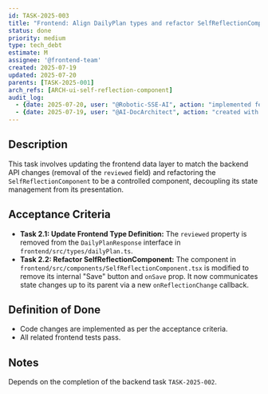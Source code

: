 ```yaml
---
id: TASK-2025-003
title: "Frontend: Align DailyPlan types and refactor SelfReflectionComponent"
status: done
priority: medium
type: tech_debt
estimate: M
assignee: '@frontend-team'
created: 2025-07-19
updated: 2025-07-20
parents: [TASK-2025-001]
arch_refs: [ARCH-ui-self-reflection-component]
audit_log:
  - {date: 2025-07-20, user: "@Robotic-SSE-AI", action: "implemented feature and set status to done"}
  - {date: 2025-07-19, user: "@AI-DocArchitect", action: "created with status backlog"}
---
```

## Description
This task involves updating the frontend data layer to match the backend API changes (removal of the `reviewed` field) and refactoring the `SelfReflectionComponent` to be a controlled component, decoupling its state management from its presentation.

## Acceptance Criteria
- **Task 2.1: Update Frontend Type Definition:** The `reviewed` property is removed from the `DailyPlanResponse` interface in `frontend/src/types/dailyPlan.ts`.
- **Task 2.2: Refactor SelfReflectionComponent:** The component in `frontend/src/components/SelfReflectionComponent.tsx` is modified to remove its internal "Save" button and `onSave` prop. It now communicates state changes up to its parent via a new `onReflectionChange` callback.

## Definition of Done
- Code changes are implemented as per the acceptance criteria.
- All related frontend tests pass.

## Notes
Depends on the completion of the backend task `TASK-2025-002`.
